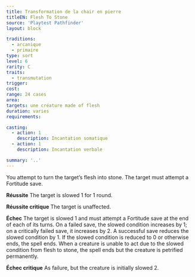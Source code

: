 ```yaml
---
title: Transformation de la chair en pierre
titleEN: Flesh To Stone
source: 'Playtest Pathfinder'
layout: block

traditions:
  - arcanique
  - primaire
type: sort
level: 6
rarity: C
traits:
  - transmutation
trigger: 
cost: 
range: 24 cases
area: 
targets: une créature made of flesh
duration: varies
requirements: 

casting:
  - action: 1
    description: Incantation somatique
  - action: 1
    description: Incantation verbale

summary: '..'
---
```

You attempt to turn the target’s flesh into stone. The target must attempt a Fortitude save.

**Réussite** The target is slowed 1 for 1 round.

**Réussite critique** The target is unaffected.

**Échec** The target is slowed 1 and must attempt a Fortitude save at the end of each of its turns. On a failed save, the slowed condition increases by 1; on a critically failed save, it increases by 2. A successful save reduces the slowed condition by 1. If the slowed condition is reduced to 0 or otherwise ends, the spell ends. When a creature is unable to act due to the slowed condition from flesh to stone, the spell ends but the creature is petrified permanently.

**Échec critique** As failure, but the creature is initially slowed 2.